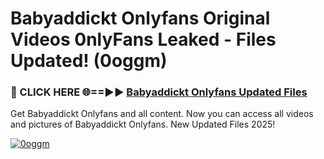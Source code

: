 # Babyaddickt Onlyfans Original Videos 0nlyFans Leaked - Files Updated! (0oggm)

<h3>🔴 CLICK HERE 🌐==►► <a href="https://tinyurl.com/ehrbuxhb" rel="nofollow">Babyaddickt Onlyfans Updated Files</a></h3>

Get Babyaddickt Onlyfans and all content. Now you can access all videos and pictures of Babyaddickt Onlyfans. New Updated Files 2025!

[![0oggm](https://i.imgur.com/lVYEuWS.gif)](https://tinyurl.com/ehrbuxhb)
